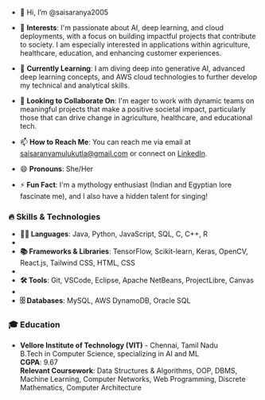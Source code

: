 - 👋 Hi, I’m @saisaranya2005
- 👀 **Interests**: I'm passionate about AI, deep learning, and cloud deployments, with a focus on building impactful projects that contribute to society. I am especially interested in applications within agriculture, healthcare, education, and enhancing customer experiences.

- 🌱 **Currently Learning**: I am diving deep into generative AI, advanced deep learning concepts, and AWS cloud technologies to further develop my technical and analytical skills.

- 💞️ **Looking to Collaborate On**: I'm eager to work with dynamic teams on meaningful projects that make a positive societal impact, particularly those that can drive change in agriculture, healthcare, and educational tech.

- 📫 **How to Reach Me**: You can reach me via email at [saisaranyamulukutla@gmail.com](mailto:saisaranyamulukutla@gmail.com) or connect on [LinkedIn](https://www.linkedin.com/in/sai-saranya-mulukutla-7681aa278).

- 😄 **Pronouns**: She/Her

- ⚡ **Fun Fact**: I'm a mythology enthusiast (Indian and Egyptian lore fascinate me), and I also have a hidden talent for singing!

### 🔥 Skills & Technologies

- **👨‍💻 Languages**: Java, Python, JavaScript, SQL, C, C++, R
- 
- **📚 Frameworks & Libraries**: TensorFlow, Scikit-learn, Keras, OpenCV, React.js, Tailwind CSS, HTML, CSS
- 
- **🛠 Tools**: Git, VSCode, Eclipse, Apache NetBeans, ProjectLibre, Canvas
- 
- **🗄️ Databases**: MySQL, AWS DynamoDB, Oracle SQL

### 🎓 Education
- **Vellore Institute of Technology (VIT)** - Chennai, Tamil Nadu  
  B.Tech in Computer Science, specializing in AI and ML  
  **CGPA**: 9.67  
  **Relevant Coursework**: Data Structures & Algorithms, OOP, DBMS, Machine Learning, Computer Networks, Web Programming, Discrete Mathematics, Computer Architecture
<!---
saisaranya2005/saisaranya2005 is a ✨ special ✨ repository because its `README.md` (this file) appears on your GitHub profile.
You can click the Preview link to take a look at your changes.
--->
